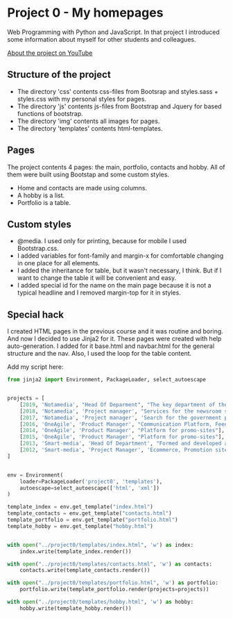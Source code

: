 # Project 0 - My homepages

Web Programming with Python and JavaScript.
In that project I introduced some information about myself for other students and colleagues.

[About the project on YouTube](https://www.youtube.com/watch?v=8IpPsb8APwU)

## Structure of the project

- The directory 'css' contents css-files from Bootsrap and styles.sass + styles.css with my personal styles for pages.
- The directory 'js' contents js-files from Bootstrap and Jquery for based functions of bootstrap.
- The directory 'img' contents all images for pages.
- The directory 'templates' contents html-templates.

## Pages

The project contents 4 pages: the main, portfolio, contacts and hobby. All of them were built using Bootstap and some custom styles.

- Home and contacts are made using columns.
- A hobby is a list.
- Portfolio is a table.

## Custom styles
- @media. I used only for printing, because for mobile I used Bootstrap.css.
- I added variables for font-family and margin-x for comfortable changing in one place for all elements.
- I added the inheritance for table, but it wasn't necessary, I think. But if I want to change the table it will be convenient and easy.
- I added special id for the name on the main page because it is not a typical headline and I removed margin-top for it in styles.

## Special hack

I created HTML pages in the previous course and it was routine and boring. And now I decided to use Jinja2 for it. These pages were created with help auto-generation. I added for it base.html and navbar.html for the general structure and the nav. Also, I used the loop for the table content.

Add my script here:

```python
from jinja2 import Environment, PackageLoader, select_autoescape


projects = [
    [2019, 'Notamedia', "Head Of Deparment", "The key department of the agency"],
    [2018, 'Notamedia', 'Project manager', "Services for the newsroom staff of the government portal"],
    [2017, 'Notamedia', 'Project manager', 'Search for the government portal'],
    [2016, 'OneAgile', 'Product Manager', "Communication Platform, Feedback system"],
    [2014, 'OneAgile', 'Product Manager', "Platform for promo-sites"],
    [2015, 'OneAgile', 'Product Manager', "Platform for promo-sites"],
    [2013, 'Smart-media', 'Head Of Department', "Formed and developed a department for the development of sites and promotional materials"],
    [2012, 'Smart-media', 'Project Manager', 'Ecommerce, Promotion sites and materials, sites for business']
]


env = Environment(
    loader=PackageLoader('project0', 'templates'),
    autoescape=select_autoescape(['html', 'xml'])
)

template_index = env.get_template("index.html")
template_contacts = env.get_template("contacts.html")
template_portfolio = env.get_template("portfolio.html")
template_hobby = env.get_template("hobby.html")


with open("../project0/templates/index.html", 'w') as index:
    index.write(template_index.render())

with open("../project0/templates/contacts.html", 'w') as contacts:
    contacts.write(template_contacts.render())

with open("../project0/templates/portfolio.html", 'w') as portfolio:
    portfolio.write(template_portfolio.render(projects=projects))

with open("../project0/templates/hobby.html", 'w') as hobby:
    hobby.write(template_hobby.render())
```
